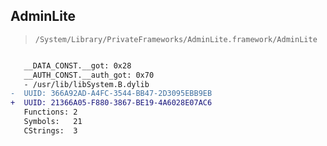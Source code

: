 ## AdminLite

> `/System/Library/PrivateFrameworks/AdminLite.framework/AdminLite`

```diff

   __DATA_CONST.__got: 0x28
   __AUTH_CONST.__auth_got: 0x70
   - /usr/lib/libSystem.B.dylib
-  UUID: 366A92AD-A4FC-3544-BB47-2D3095EBB9EB
+  UUID: 21366A05-F880-3867-BE19-4A6028E07AC6
   Functions: 2
   Symbols:   21
   CStrings:  3

```
